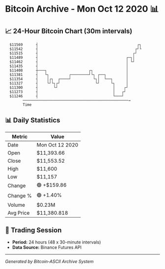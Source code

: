 # Bitcoin Archive - Mon Oct 12 2020 📊

## 📈 24-Hour Bitcoin Chart (30m intervals)

```
  $11569      ┤                                             ┌┐ 
  $11542      ┤                                            ┌┘└ 
  $11515      ┤                                           ┌┘   
  $11489      ┤                                        ┌─┐│    
  $11462      ┤                                        │ └┘    
  $11435      ┤                                        │       
  $11408      ┼───┐                   ┌┐               │       
  $11381      ┤   └┐         ┌────────┘└┐ ┌──┐         │       
  $11354      ┤    │┌┐  ┌────┘          └┐│  └──┐      │       
  $11327      ┤    └┘└┐┌┘                └┘     └┐     │       
  $11300      ┤       └┘                         │    ┌┘       
  $11273      ┤                                  │   ┌┘        
  $11246      ┤                                  └───┘         
        ────────────────────────────────────────────────→
        Time
```

## 📊 Daily Statistics

| Metric | Value |
|--------|-------|
| Date | Mon Oct 12 2020 |
| Open | $11,393.66 |
| Close | $11,553.52 |
| High | $11,600 |
| Low | $11,157 |
| Change | 🟢 +$159.86 |
| Change % | 🟢 +1.40% |
| Volume | $0.23M |
| Avg Price | $11,380.818 |

## 📅 Trading Session

- **Period:** 24 hours (48 x 30-minute intervals)
- **Data Source:** Binance Futures API

---
*Generated by Bitcoin-ASCII Archive System*
